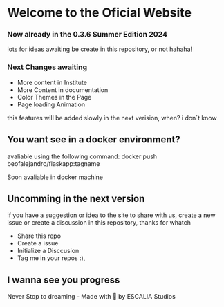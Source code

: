 # Welcome to the Oficial Website
### Now already in the 0.3.6 Summer Edition 2024

lots for ideas awaiting be create in this repository, or not hahaha!

### Next Changes awaiting 
- More content in Institute
- More Content in documentation
- Color Themes in the Page
- Page loading Animation

this features will be added slowly in the next verision, when? i don´t know

## You want see in a docker environment? 

avaliable using the following command: docker push beofalejandro/flaskapp:tagname

Soon avaliable in docker machine

## Uncomming in the next version

if you have a suggestion or idea to the site to share with us, create a new issue or create a discussion in this repository, thanks for whatch

- Share this repo
- Create a issue
- Initialize a Disccusion
- Tag me in your repos :),

I wanna see you progress
---
Never Stop to dreaming - Made with 💖 by ESCALIA Studios